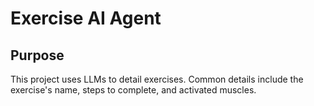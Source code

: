 # Exercise AI Agent

## Purpose

This project uses LLMs to detail exercises. Common details include the exercise's name, steps to complete, and activated muscles.
